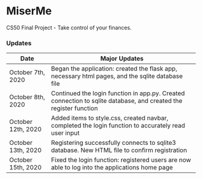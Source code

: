 # MiserMe
CS50 Final Project - Take control of your finances.

### Updates

| Date | Major Updates |
| ------------- | ------------- |
| October 7th, 2020 | Began the application: created the flask app, necessary html pages, and the sqlite database file |
| October 8th, 2020 | Continued the login function in app.py. Created connection to sqlite database, and created the register function |
| October 12th, 2020 | Added items to style.css, created navbar, completed the login function to accurately read user input |
| October 13th, 2020 | Registering successfully connects to sqlite3 database. New HTML file to confirm registration |
| October 15th, 2020 | Fixed the login function: registered users are now able to log into the applications home page |
